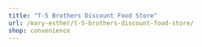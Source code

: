 ```yaml
---
title: "T-5 Brothers Discount Food Store"
url: /mary-esther/t-5-brothers-discount-food-store/
shop: convenience
---
```


